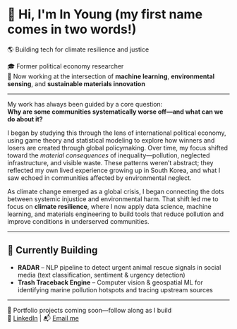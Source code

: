 # 👋 Hi, I'm In Young (my first name comes in two words!)

🌎 Building tech for climate resilience and justice

🎓 Former political economy researcher  
🔧 Now working at the intersection of **machine learning**, **environmental sensing**, and **sustainable materials innovation**  

---

My work has always been guided by a core question:  
**Why are some communities systematically worse off—and what can we do about it?**

I began by studying this through the lens of international political economy, using game theory and statistical modeling to explore how winners and losers are created through global policymaking. Over time, my focus shifted toward the *material consequences* of inequality—pollution, neglected infrastructure, and visible waste. These patterns weren’t abstract; they reflected my own lived experience growing up in South Korea, and what I saw echoed in communities affected by environmental neglect.

As climate change emerged as a global crisis, I began connecting the dots between systemic injustice and environmental harm. That shift led me to focus on **climate resilience**, where I now apply data science, machine learning, and materials engineering to build tools that reduce pollution and improve conditions in underserved communities.

---

## 🔬 Currently Building

- **RADAR** – NLP pipeline to detect urgent animal rescue signals in social media (text classification, sentiment & urgency detection)
- **Trash Traceback Engine** – Computer vision & geospatial ML for identifying marine pollution hotspots and tracing upstream sources

---

📘 Portfolio projects coming soon—follow along as I build  
🔗 [LinkedIn](https://www.linkedin.com/in/ip-biocode/) | 📬 [Email me](mailto:ip@bu.edu)
